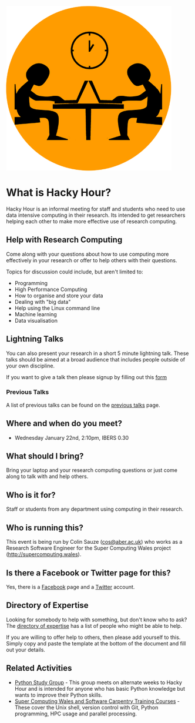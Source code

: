 ![HackyHour Logo](hackyhour-medium.png)

# What is Hacky Hour?

Hacky Hour is an informal meeting for staff and students who need to use data intensive computing in their research. Its intended to get researchers helping each other to make more effective use of research computing. 

## Help with Research Computing

Come along with your questions about how to use computing more effectively in your research or offer to help others with their questions. 

Topics for discussion could include, but aren't limited to:

* Programming
* High Performance Computing
* How to organise and store your data
* Dealing with "big data"
* Help using the Linux command line
* Machine learning
* Data visualisation

## Lightning Talks

You can also present your research in a short 5 minute lightning talk. These talks should be aimed at a broad audience that includes people outside of your own discipline.

If you want to give a talk then please signup by filling out this [form](https://goo.gl/forms/QlOQNKmfJCo2O2hw1)

### Previous Talks

A list of previous talks can be found on the [previous talks](previoustalks) page. 

## Where and when do you meet?

* Wednesday January 22nd, 2:10pm, IBERS 0.30

## What should I bring?

Bring your laptop and your research computing questions or just come along to talk with and help others.

## Who is it for?

Staff or students from any department using computing in their research. 

## Who is running this?

This event is being run by Colin Sauze (cos@aber.ac.uk) who works as a Research Software Engineer for the Super Computing Wales project (http://supercomputing.wales). 

## Is there a Facebook or Twitter page for this?

Yes, there is a [Facebook](https://www.facebook.com/hackyhouraber) page and a [Twitter](https://www.twitter.com/hackyhouraber) account.

## Directory of Expertise

Looking for somebody to help with something, but don't know who to ask? The [directory of expertise](https://board.net/p/HackyHourAber) has a list of people who might be able to help.

If you are willing to offer help to others, then please add yourself to this. Simply copy and paste the template at the bottom of the document and fill out your details. 

## Related Activities

* [Python Study Group](https://scw-aberystwyth.github.io/Python-Study-Group/) - This group meets on alternate weeks to Hacky Hour and is intended for anyone who has basic Python knowledge but wants to improve their Python skills.
* [Super Computing Wales and Software Carpentry Training Courses](http://tinyurl.com/scwworkshops) - These cover the Unix shell, version control with Git, Python programming, HPC usage and parallel processing. 
